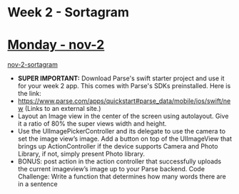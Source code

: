 Week 2 - Sortagram
==================
# [Monday - nov-2](nov-2-sortagram/)
[nov-2-sortagram](nov-2-sortagram/)

* **SUPER IMPORTANT:** Download Parse's swift starter project and use it for your week 2 app. This comes with Parse's SDKs preinstalled. Here is the link:
* https://www.parse.com/apps/quickstart#parse_data/mobile/ios/swift/new (Links to an external site.)
* Layout an Image view in the center of the screen using autolayout. Give it a ratio of 80% the super views width and height.
* Use the UIImagePickerController and its delegate to use the camera to set the image view’s image. Add a button on top of the UIImageView that brings up ActionController if the device supports Camera and Photo Library, if not, simply present Photo library.
* BONUS: post action in the action controller that successfully uploads the current imageview’s image up to your Parse backend.
Code Challenge: Write a function that determines how many words there are in a sentence
